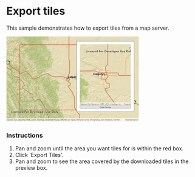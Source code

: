 # Export tiles

This sample demonstrates how to export tiles from a map server.

<img src="ExportTiles.jpg" width="350"/>

### Instructions

1. Pan and zoom until the area you want tiles for is within the red box.
2. Click 'Export Tiles'.
3. Pan and zoom to see the area covered by the downloaded tiles in the preview box.